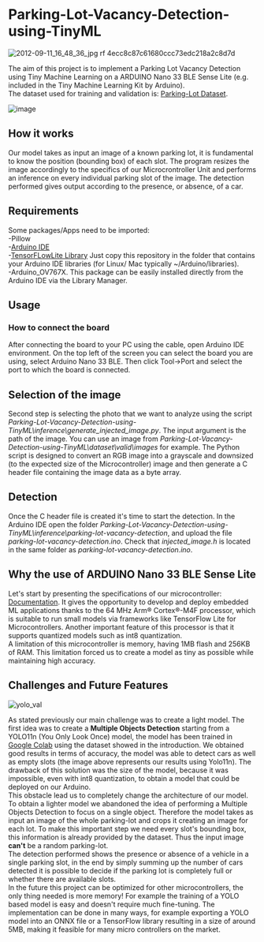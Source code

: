 # Parking-Lot-Vacancy-Detection-using-TinyML

![2012-09-11_16_48_36_jpg rf 4ecc8c87c61680ccc73edc218a2c8d7d](https://github.com/user-attachments/assets/45310e9d-bc77-4c76-ab5b-d59522dbb253)


The aim of this project is to implement a Parking Lot Vacancy Detection using Tiny Machine Learning on a ARDUINO Nano 33 BLE Sense Lite (e.g. included in the Tiny Machine Learning Kit by Arduino).   
The dataset used for training and validation is: [Parking-Lot Dataset](https://public.roboflow.com/object-detection/pklot/2).

![image](https://github.com/user-attachments/assets/d3386dd5-e264-4dba-a1b0-0fe0281f54b1)


## How it works
Our model takes as input an image of a known parking lot, it is fundamental to know the position (bounding box) of each slot. The program resizes the image accordingly to the specifics of our Microcrontroller Unit and performs an inference on every individual parking slot of the image. The detection performed gives output according to the presence, or absence, of a car. 

## Requirements
Some packages/Apps need to be imported:  
-Pillow  
-[Arduino IDE](https://www.arduino.cc/en/software/)  
-[TensorFLowLite Library](https://github.com/tensorflow/tflite-micro-arduino-examples) Just copy this repository in the folder that contains your Arduino IDE libraries (for Linux/ Mac typically ~/Arduino/libraries).   
-Arduino_OV767X. This package can be easily installed directly from the Arduino IDE via the Library Manager.  

## Usage  
### How to connect the board
After connecting the board to your PC using the cable, open Arduino IDE environment. On the top left of the screen you can select the board you are using, select Arduino Nano 33 BLE. Then click Tool->Port and select the port to which the board is connected.   
## Selection of the image
Second step is selecting the photo that we want to analyze using the script *Parking-Lot-Vacancy-Detection-using-TinyML\inference\generate_injected_image.py*. The input argument is the path of the image. You can use an image from *Parking-Lot-Vacancy-Detection-using-TinyML\dataset\valid\images* for example.
The Python script is designed to convert an RGB image into a grayscale and downsized (to the expected size of the Microcontroller) image and then generate a C header file containing the image data as a byte array.  

## Detection
Once the C header file is created it's time to start the detection. In the Arduino IDE open the folder *Parking-Lot-Vacancy-Detection-using-TinyML\inference\parking-lot-vacancy-detection*, and upload the file *parking-lot-vacancy-detection.ino*. Check that *injected_image.h* is located in the same folder as *parking-lot-vacancy-detection.ino*.

## Why the use of ARDUINO Nano 33 BLE Sense Lite
Let's start by presenting the specifications of our microcontroller: [Documentation](https://docs.arduino.cc/hardware/nano-33-ble-sense/). It gives the opportunity to develop and deploy embedded ML applications thanks to the 64 MHz Arm® Cortex®-M4F processor, which is suitable to run small models via frameworks like TensorFlow Lite for Microcontrollers. Another important feature of this processor is that it supports quantized models such as int8 quantization.\
A limitation of this microcontroller is memory, having 1MB flash and 256KB of RAM. This limitation forced us to create a model as tiny as possible while maintaining high accuracy. 


## Challenges and Future Features

![yolo_val](https://github.com/user-attachments/assets/beb59485-a05e-42f1-bcf9-6a714d027080)

As stated previously our main challenge was to create a light model. The first idea was to create a **Multiple Objects Detection** starting from a YOLO11n (You Only Look Once) model, the model has been trained in [Google Colab](https://colab.research.google.com/drive/1cFkwcUO_BYdpvcR7aoafKTgsltCv9rN1#scrollTo=o3bnmf2ZgfIC&line=1&uniqifier=1) using the dataset showed in the introduction. We obtained good results in terms of accuracy, the model was able to detect cars as well as empty slots (the image above represents our results using Yolo11n). The drawback of this solution was the size of the model, because it was impossible, even with int8 quantization, to obtain a model that could be deployed on our Arduino.  
This obstacle lead us to completely change the architecture of our model.  
To obtain a lighter model we abandoned the idea of performing a Multiple Objects Detection to focus on a single object. Therefore the model takes as input an image of the whole parking-lot and crops it creating an image for each lot. To make this important step we need every slot's bounding box, this information is already provided by the dataset. Thus the input image **can't** be a random parking-lot.  
The detection performed shows the presence or absence of a vehicle in a single parking slot, in the end by simply summing up the number of cars detected it is possible to decide if the parking lot is completely full or whether there are available slots.  
In the future this project can be optimized for other microcontrollers, the only thing needed is more memory! For example the training of a YOLO based model is easy and doesn't require much fine-tuning. The implementation can be done in many ways, for example exporting a YOLO model into an ONNX file or a TensorFlow library resulting in a size of around  5MB, making it feasible for many micro controllers on the market.
